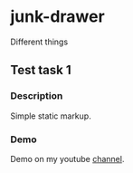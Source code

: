 # junk-drawer
Different things

## Test task 1

### Description
Simple static markup.

### Demo
Demo on my youtube [channel](https://youtu.be/eIFUGWeh6uI).